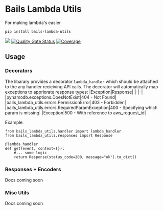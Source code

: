 # Bails Lambda Utils

For making lambda's easier

`pip install bails-lambda-utils`

![](https://img.shields.io/pypi/v/bails_lambda_utils)
[![Quality Gate Status](https://sonarcloud.io/api/project_badges/measure?project=beverts312_lambda-utils&metric=alert_status)](https://sonarcloud.io/summary/new_code?id=beverts312_lambda-utils)
[![Coverage](https://sonarcloud.io/api/project_badges/measure?project=beverts312_lambda-utils&metric=coverage)](https://sonarcloud.io/summary/new_code?id=beverts312_lambda-utils)

## Usage

### Decorators
The libarary provides a decorator `lambda_handler` which should be attached to the any handler recieiving API calls.
The decorator will automatically map exceptions to appriorate response types:
|Exception|Response|
|-|-|
|pynamodb.exceptions.DoesNotExist|404 - Not Found|
|bails_lambda_utils.errors.PermissionError|403 - Forbidden|
|bails_lambda_utils.errors.RequiredParamException|400 - Specifying which param is missing|
|Exception|500 - With reference to aws_request_id|

Example:
```
from bails_lambda_utils.handler import lambda_handler
from bails_lambda_utils.responses import Response

@lambda_handler
def get(event, context={}):
    #... some logic
    return Response(status_code=200, message="ok").to_dict()
```

### Responses + Encoders
Docs coming soon

### Misc Utils
Docs coming soon